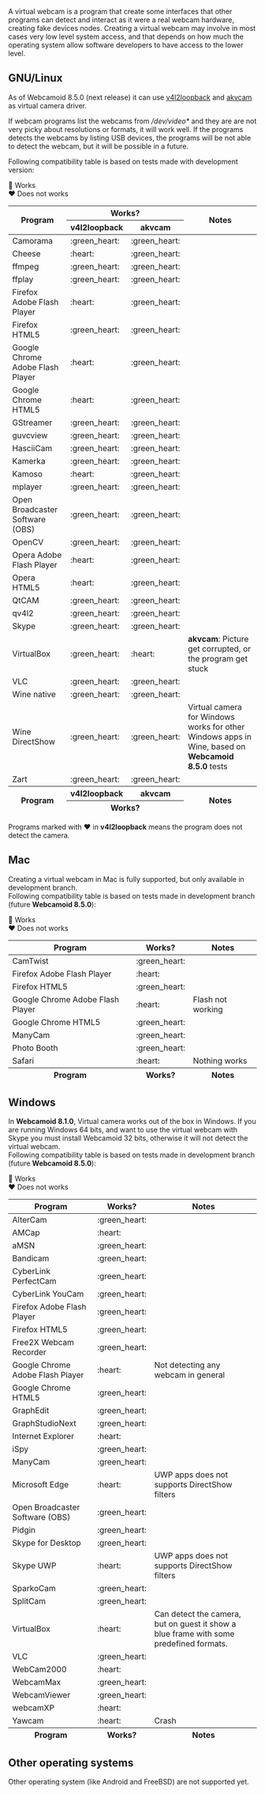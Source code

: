 A virtual webcam is a program that create some interfaces that other programs can detect and interact as it were a real webcam hardware, creating fake devices nodes. Creating a virtual webcam may involve in most cases very low level system access, and that depends on how much the operating system allow software developers to have access to the lower level.  

## GNU/Linux ##

As of Webcamoid 8.5.0 (next release) it can use [v4l2loopback](https://github.com/umlaeute/v4l2loopback) and [akvcam](https://github.com/webcamoid/akvcam) as virtual camera driver.  

If webcam programs list the webcams from _/dev/video*_ and they are are not very picky about resolutions or formats, it will work well. If the programs detects the webcams by listing USB devices, the programs will be not able to detect the webcam, but it will be possible in a future.  

Following compatibility table is based on tests made with development version:

:green_heart: Works  
:heart: Does not works

<table>
    <thead>
        <tr><th rowspan=2>Program</th><th colspan=2>Works?</th><th rowspan=2>Notes</th></tr>
        <tr><th>v4l2loopback</th><th>akvcam</th></tr>
    </thead>
    <tbody>
        <tr><td>Camorama</td><td>:green_heart:</td><td>:green_heart:</td><td></td></tr>
        <tr><td>Cheese</td><td>:heart:</td><td>:green_heart:</td><td></td></tr>
        <tr><td>ffmpeg</td><td>:green_heart:</td><td>:green_heart:</td><td></td></tr>
        <tr><td>ffplay</td><td>:green_heart:</td><td>:green_heart:</td><td></td></tr>
        <tr><td>Firefox Adobe Flash Player</td><td>:heart:</td><td>:green_heart:</td><td></td></tr>
        <tr><td>Firefox HTML5</td><td>:green_heart:</td><td>:green_heart:</td><td></td></tr>
        <tr><td>Google Chrome Adobe Flash Player</td><td>:heart:</td><td>:green_heart:</td><td></td></tr>
        <tr><td>Google Chrome HTML5</td><td>:heart:</td><td>:green_heart:</td><td></td></tr>
        <tr><td>GStreamer</td><td>:green_heart:</td><td>:green_heart:</td><td></td></tr>
        <tr><td>guvcview</td><td>:green_heart:</td><td>:green_heart:</td><td></td></tr>
        <tr><td>HasciiCam</td><td>:green_heart:</td><td>:green_heart:</td><td></td></tr>
        <tr><td>Kamerka</td><td>:green_heart:</td><td>:green_heart:</td><td></td></tr>
        <tr><td>Kamoso</td><td>:heart:</td><td>:green_heart:</td><td></td></tr>
        <tr><td>mplayer</td><td>:green_heart:</td><td>:green_heart:</td><td></td></tr>
        <tr><td>Open Broadcaster Software (OBS)</td><td>:green_heart:</td><td>:green_heart:</td><td></td></tr>
        <tr><td>OpenCV</td><td>:green_heart:</td><td>:green_heart:</td><td></td></tr>
        <tr><td>Opera Adobe Flash Player</td><td>:heart:</td><td>:green_heart:</td><td></td></tr>
        <tr><td>Opera HTML5</td><td>:heart:</td><td>:green_heart:</td><td></td></tr>
        <tr><td>QtCAM</td><td>:green_heart:</td><td>:green_heart:</td><td></td></tr>
        <tr><td>qv4l2</td><td>:green_heart:</td><td>:green_heart:</td><td></td></tr>
        <tr><td>Skype</td><td>:green_heart:</td><td>:green_heart:</td><td></td></tr>
        <tr><td>VirtualBox</td><td>:green_heart:</td><td>:heart:</td><td><b>akvcam</b>: Picture get corrupted, or the program get stuck</td></tr>
        <tr><td>VLC</td><td>:green_heart:</td><td>:green_heart:</td><td></td></tr>
        <tr><td>Wine native</td><td>:green_heart:</td><td>:green_heart:</td><td></td></tr>
        <tr><td>Wine DirectShow</td><td>:green_heart:</td><td>:green_heart:</td><td>Virtual camera for Windows works for other Windows apps in Wine, based on <b>Webcamoid 8.5.0</b> tests</td></tr>
        <tr><td>Zart</td><td>:green_heart:</td><td>:green_heart:</td><td></td></tr>
    </tbody>
    <tfoot>
        <tr><th rowspan=2>Program</th><th>v4l2loopback</th><th>akvcam</th><th rowspan=2>Notes</th></tr>
        <tr><th colspan=2>Works?</th></tr>
    </tfoot>
</table>  
  
Programs marked with :heart: in **v4l2loopback** means the program does not detect the camera.

## Mac ##

Creating a virtual webcam in Mac is fully supported, but only available in development branch.  
Following compatibility table is based on tests made in development branch (future **Webcamoid 8.5.0**):

:green_heart: Works  
:heart: Does not works

<table>
    <thead>
        <tr><th>Program</th><th>Works?</th><th>Notes</th></tr>
    </thead>
    <tbody>
        <tr><td>CamTwist</td><td>:green_heart:</td><td></td></tr>
        <tr><td>Firefox Adobe Flash Player</td><td>:heart:</td><td></td></tr>
        <tr><td>Firefox HTML5</td><td>:green_heart:</td><td></td></tr>
        <tr><td>Google Chrome Adobe Flash Player</td><td>:heart:</td><td>Flash not working</td></tr>
        <tr><td>Google Chrome HTML5</td><td>:green_heart:</td><td></td></tr>
        <tr><td>ManyCam</td><td>:green_heart:</td><td></td></tr>
        <tr><td>Photo Booth</td><td>:green_heart:</td><td></td></tr>
        <tr><td>Safari</td><td>:heart:</td><td>Nothing works</td></tr>
    </tbody>
    <tfoot>
        <tr><th>Program</th><th>Works?</th><th>Notes</th></tr>
    </tfoot>
</table>

## Windows ##

In **Webcamoid 8.1.0**, Virtual camera works out of the box in Windows. If you are running Windows 64 bits, and want to use the virtual webcam with Skype you must install Webcamoid 32 bits, otherwise it will not detect the virtual webcam.  
Following compatibility table is based on tests made in development branch (future **Webcamoid 8.5.0**):

:green_heart: Works  
:heart: Does not works

<table>
    <thead>
        <tr><th>Program</th><th>Works?</th><th>Notes</th></tr>
    </thead>
    <tbody>
        <tr><td>AlterCam</td><td>:green_heart:</td><td></td></tr>
        <tr><td>AMCap</td><td>:heart:</td><td></td></tr>
        <tr><td>aMSN</td><td>:green_heart:</td><td></td></tr>
        <tr><td>Bandicam</td><td>:green_heart:</td><td></td></tr>
        <tr><td>CyberLink PerfectCam</td><td>:green_heart:</td><td></td></tr>
        <tr><td>CyberLink YouCam</td><td>:green_heart:</td><td></td></tr>
        <tr><td>Firefox Adobe Flash Player</td><td>:green_heart:</td><td></td></tr>
        <tr><td>Firefox HTML5</td><td>:green_heart:</td><td></td></tr>
        <tr><td>Free2X Webcam Recorder</td><td>:green_heart:</td><td></td></tr>
        <tr><td>Google Chrome Adobe Flash Player</td><td>:heart:</td><td>Not detecting any webcam in general</td></tr>
        <tr><td>Google Chrome HTML5</td><td>:green_heart:</td><td></td></tr>
        <tr><td>GraphEdit</td><td>:green_heart:</td><td></td></tr>
        <tr><td>GraphStudioNext</td><td>:green_heart:</td><td></td></tr>
        <tr><td>Internet Explorer</td><td>:heart:</td><td></td></tr>
        <tr><td>iSpy</td><td>:green_heart:</td><td></td></tr>
        <tr><td>ManyCam</td><td>:green_heart:</td><td></td></tr>
        <tr><td>Microsoft Edge</td><td>:heart:</td><td>UWP apps does not supports DirectShow filters</td></tr>
        <tr><td>Open Broadcaster Software (OBS)</td><td>:green_heart:</td><td></td></tr>
        <tr><td>Pidgin</td><td>:green_heart:</td><td></td></tr>
        <tr><td>Skype for Desktop</td><td>:green_heart:</td><td></td></tr>
        <tr><td>Skype UWP</td><td>:heart:</td><td>UWP apps does not supports DirectShow filters</td></tr>
        <tr><td>SparkoCam</td><td>:green_heart:</td><td></td></tr>
        <tr><td>SplitCam</td><td>:green_heart:</td><td></td></tr>
        <tr><td>VirtualBox</td><td>:heart:</td><td>Can detect the camera, but on guest it show a blue frame with some predefined formats.</td></tr>
        <tr><td>VLC</td><td>:green_heart:</td><td></td></tr>
        <tr><td>WebCam2000</td><td>:heart:</td><td></td></tr>
        <tr><td>WebcamMax</td><td>:green_heart:</td><td></td></tr>
        <tr><td>WebcamViewer</td><td>:green_heart:</td><td></td></tr>
        <tr><td>webcamXP</td><td>:heart:</td><td></td></tr>
        <tr><td>Yawcam</td><td>:heart:</td><td>Crash</td></tr>
    </tbody>
    <tfoot>
        <tr><th>Program</th><th>Works?</th><th>Notes</th></tr>
    </tfoot>
</table>

## Other operating systems ##

Other operating system (like Android and FreeBSD) are not supported yet.
